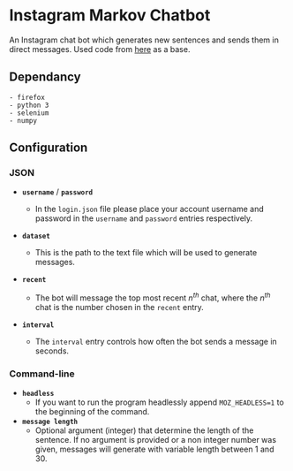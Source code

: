 # Instagram Markov Chatbot

An Instagram chat bot which generates new sentences and sends them in direct messages.
Used code from [here](https://towardsdatascience.com/simulating-text-with-markov-chains-in-python-1a27e6d13fc6) as a base.

## Dependancy
    - firefox
    - python 3
    - selenium
    - numpy

## Configuration

### JSON

- **`username`** / **`password`**
    - In the `login.json` file please place your account username and password in the `username` and `password` entries respectively.

- **`dataset`**
    - This is the path to the text file which will be used to generate messages.

- **`recent`**
    - The bot will message the top most recent *n<sup>th</sup>* chat, where the *n<sup>th</sup>* chat is the number chosen in the `recent` entry.
- **`interval`**
    - The `interval` entry controls how often the bot sends a message in seconds.

### Command-line

- **`headless`**
    - If you want to run the program headlessly append `MOZ_HEADLESS=1` to the beginning of the command.
- **`message length`**
    - Optional argument (integer) that determine the length of the sentence. If no argument is provided or a non integer number was given, messages will generate with variable length between 1 and 30.
